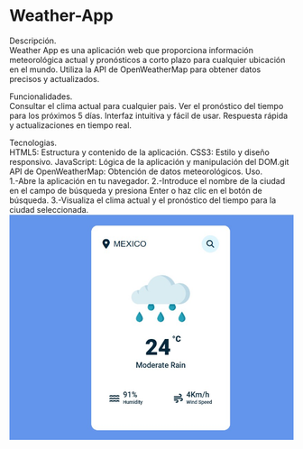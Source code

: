 ﻿# Weather-App
Descripción.<br>
Weather App es una aplicación web que proporciona información meteorológica actual y pronósticos a corto plazo para cualquier ubicación en el mundo. Utiliza la API de OpenWeatherMap para obtener datos precisos y actualizados.

Funcionalidades.<br>
Consultar el clima actual para cualquier pais.
Ver el pronóstico del tiempo para los próximos 5 días.
Interfaz intuitiva y fácil de usar.
Respuesta rápida y actualizaciones en tiempo real.

Tecnologias.<br>
HTML5: Estructura y contenido de la aplicación.
CSS3: Estilo y diseño responsivo.
JavaScript: Lógica de la aplicación y manipulación del DOM.git
API de OpenWeatherMap: Obtención de datos meteorológicos.
Uso.<br>
1.-Abre la aplicación en tu navegador.
2.-Introduce el nombre de la ciudad en el campo de búsqueda y presiona Enter o haz clic en el botón de búsqueda.
3.-Visualiza el clima actual y el pronóstico del tiempo para la ciudad seleccionada.
![alt text](<weather app.jpg>)

